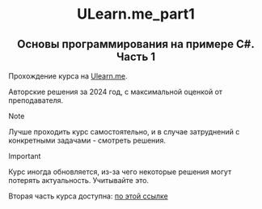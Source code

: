 <h1 align = "center"> ULearn.me_part1</h1>
<h2 align = "center"> Основы программирования на примере C#. Часть 1</h2>

Прохождение курса на <a href = "https://ulearn.me/">Ulearn.me</a>.

Авторские решения за 2024 год, с максимальной оценкой от преподавателя.

 > [!NOTE]
 > Лучше проходить курс самостоятельно, и в случае затруднений с конкретными задачами - смотреть решения.

 > [!IMPORTANT]
 > Курс иногда обновляется, из-за чего некоторые решения могут потерять актуальность. Учитывайте это.

Вторая часть курса доступна: <a href = "https://github.com/kapiw0n/ulearn.me_part2">по этой ссылке</a>
